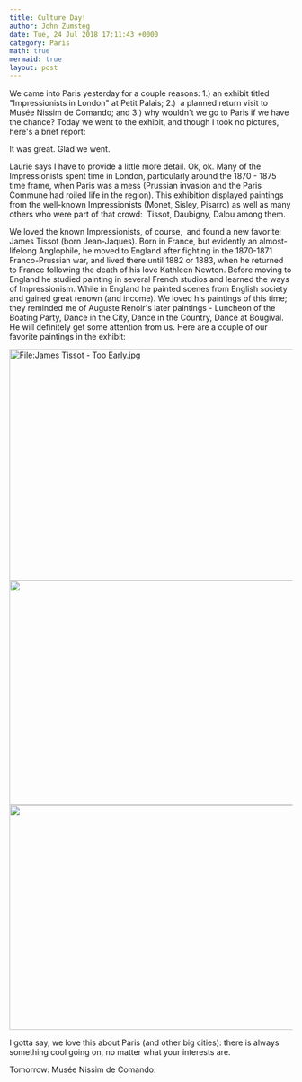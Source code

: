 ```yaml
---
title: Culture Day!
author: John Zumsteg
date: Tue, 24 Jul 2018 17:11:43 +0000
category: Paris
math: true
mermaid: true
layout: post
---
```

We came into Paris yesterday for a couple reasons: 1.) an exhibit titled "Impressionists in London" at Petit Palais; 2.)  a planned return visit to Musée Nissim de Comando; and 3.) why wouldn't we go to Paris if we have the chance? Today we went to the exhibit, and though I took no pictures, here's a brief report:

It was great. Glad we went.

Laurie says I have to provide a little more detail. Ok, ok. Many of the Impressionists spent time in London, particularly around the 1870 - 1875 time frame, when Paris was a mess (Prussian invasion and the Paris Commune had roiled life in the region). This exhibition displayed paintings from the well-known Impressionists (Monet, Sisley, Pisarro) as well as many others who were part of that crowd:  Tissot, Daubigny, Dalou among them.

We loved the known Impressionists, of course,  and found a new favorite: James Tissot (born Jean-Jaques). Born in France, but evidently an almost-lifelong Anglophile, he moved to England after fighting in the 1870-1871 Franco-Prussian war, and lived there until 1882 or 1883, when he returned to France following the death of his love Kathleen Newton. Before moving to England he studied painting in several French studios and learned the ways of Impressionism. While in England he painted scenes from English society and gained great renown (and income). We loved his paintings of this time; they reminded me of Auguste Renoir's later paintings - Luncheon of the Boating Party, Dance in the City, Dance in the Country, Dance at Bougival. He will definitely get some attention from us. Here are a couple of our favorite paintings in the exhibit:

<img src="https://upload.wikimedia.org/wikipedia/commons/thumb/b/be/James_Tissot_-_Too_Early.jpg/800px-James_Tissot_-_Too_Early.jpg" srcset="https://upload.wikimedia.org/wikipedia/commons/b/be/James_Tissot_-_Too_Early.jpg 1.5x" alt="File:James Tissot - Too Early.jpg" width="600" height="412" data-file-width="1059" data-file-height="728" />

<img class="mw-mmv-final-image jpg mw-mmv-dialog-is-open" src="https://upload.wikimedia.org/wikipedia/commons/thumb/e/ec/James_Tissot_-_The_Thames.jpg/2560px-James_Tissot_-_The_Thames.jpg" alt="" width="600" height="400" crossorigin="anonymous" />

<img class="mw-mmv-final-image jpg mw-mmv-dialog-is-open" src="https://upload.wikimedia.org/wikipedia/commons/3/34/Ballonshipboard_jamestissot_1874.jpg" alt="" width="600" height="400" crossorigin="anonymous" />

I gotta say, we love this about Paris (and other big cities): there is always something cool going on, no matter what your interests are.

Tomorrow: Musée Nissim de Comando.

&nbsp;
